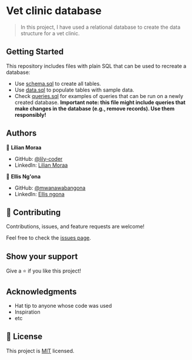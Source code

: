 # Vet clinic database

> In this project, I have used a relational database to create the data structure for a vet clinic.

## Getting Started

This repository includes files with plain SQL that can be used to recreate a database:

- Use [schema.sql](./schema.sql) to create all tables.
- Use [data.sql](./data.sql) to populate tables with sample data.
- Check [queries.sql](./queries.sql) for examples of queries that can be run on a newly created database. **Important note: this file might include queries that make changes in the database (e.g., remove records). Use them responsibly!**


## Authors

👤 **Lilian Moraa**

- GitHub: [@lily-coder](https://github.com/lily-coder/)
- LinkedIn: [Lilian Moraa](https://www.linkedin.com/in/lilian-moraa-99950b1b8/)

👤 **Ellis Ng'ona**

- GitHub: [@mwanawabangona](https://github.com/mwanawabangona/)
- LinkedIn: [Ellis ngona](https://www.linkedin.com/in/lhttps:/www.linkedin.com/in/ellisngona/8/)


## 🤝 Contributing

Contributions, issues, and feature requests are welcome!

Feel free to check the [issues page](https://github.com/lily-coder/vets-clinic/issues).

## Show your support

Give a ⭐️ if you like this project!

## Acknowledgments

- Hat tip to anyone whose code was used
- Inspiration
- etc

## 📝 License

This project is [MIT](./MIT.md) licensed.
